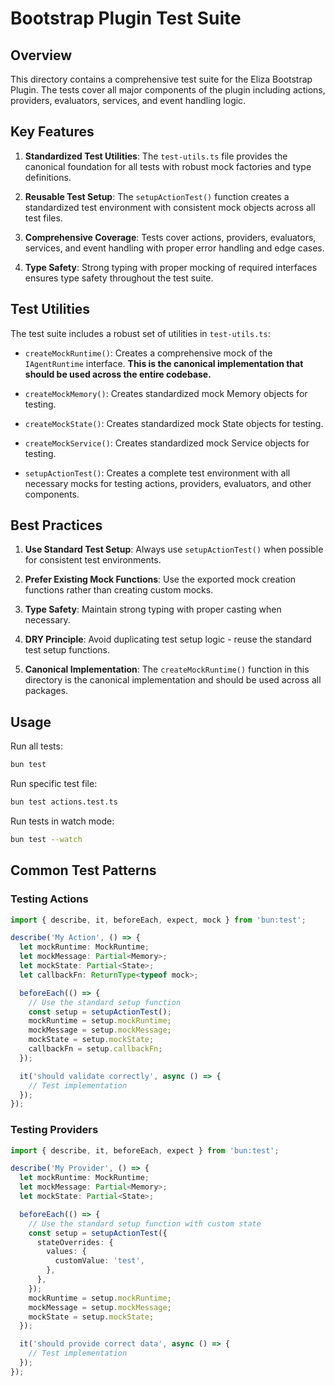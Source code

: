 # Bootstrap Plugin Test Suite

## Overview

This directory contains a comprehensive test suite for the Eliza Bootstrap Plugin. The tests cover all major components of the plugin including actions, providers, evaluators, services, and event handling logic.

## Key Features

1. **Standardized Test Utilities**: The `test-utils.ts` file provides the canonical foundation for all tests with robust mock factories and type definitions.

2. **Reusable Test Setup**: The `setupActionTest()` function creates a standardized test environment with consistent mock objects across all test files.

3. **Comprehensive Coverage**: Tests cover actions, providers, evaluators, services, and event handling with proper error handling and edge cases.

4. **Type Safety**: Strong typing with proper mocking of required interfaces ensures type safety throughout the test suite.

## Test Utilities

The test suite includes a robust set of utilities in `test-utils.ts`:

- `createMockRuntime()`: Creates a comprehensive mock of the `IAgentRuntime` interface. **This is the canonical implementation that should be used across the entire codebase.**

- `createMockMemory()`: Creates standardized mock Memory objects for testing.

- `createMockState()`: Creates standardized mock State objects for testing.

- `createMockService()`: Creates standardized mock Service objects for testing.

- `setupActionTest()`: Creates a complete test environment with all necessary mocks for testing actions, providers, evaluators, and other components.

## Best Practices

1. **Use Standard Test Setup**: Always use `setupActionTest()` when possible for consistent test environments.

2. **Prefer Existing Mock Functions**: Use the exported mock creation functions rather than creating custom mocks.

3. **Type Safety**: Maintain strong typing with proper casting when necessary.

4. **DRY Principle**: Avoid duplicating test setup logic - reuse the standard test setup functions.

5. **Canonical Implementation**: The `createMockRuntime()` function in this directory is the canonical implementation and should be used across all packages.

## Usage

Run all tests:

```bash
bun test
```

Run specific test file:

```bash
bun test actions.test.ts
```

Run tests in watch mode:

```bash
bun test --watch
```

## Common Test Patterns

### Testing Actions

```typescript
import { describe, it, beforeEach, expect, mock } from 'bun:test';

describe('My Action', () => {
  let mockRuntime: MockRuntime;
  let mockMessage: Partial<Memory>;
  let mockState: Partial<State>;
  let callbackFn: ReturnType<typeof mock>;

  beforeEach(() => {
    // Use the standard setup function
    const setup = setupActionTest();
    mockRuntime = setup.mockRuntime;
    mockMessage = setup.mockMessage;
    mockState = setup.mockState;
    callbackFn = setup.callbackFn;
  });

  it('should validate correctly', async () => {
    // Test implementation
  });
});
```

### Testing Providers

```typescript
import { describe, it, beforeEach, expect } from 'bun:test';

describe('My Provider', () => {
  let mockRuntime: MockRuntime;
  let mockMessage: Partial<Memory>;
  let mockState: Partial<State>;

  beforeEach(() => {
    // Use the standard setup function with custom state
    const setup = setupActionTest({
      stateOverrides: {
        values: {
          customValue: 'test',
        },
      },
    });
    mockRuntime = setup.mockRuntime;
    mockMessage = setup.mockMessage;
    mockState = setup.mockState;
  });

  it('should provide correct data', async () => {
    // Test implementation
  });
});
```
